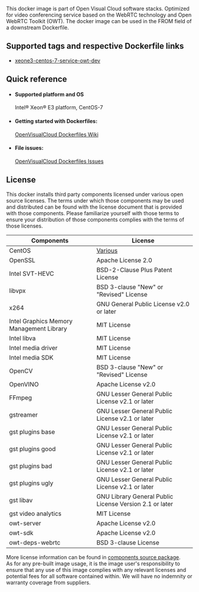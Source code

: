 This docker image is part of Open Visual Cloud software stacks. Optimized for video conferencing service based on the WebRTC technology and Open WebRTC Toolkit (OWT). The docker image can be used in the FROM field of a downstream Dockerfile. 

## Supported tags and respective Dockerfile links
 - [xeone3-centos-7-service-owt-dev](https://github.com/OpenVisualCloud/Dockerfiles/blob/v21.3/XeonE3/centos-7/service/owt-dev/Dockerfile)

## Quick reference
- #### Supported platform and OS
  Intel&reg; Xeon&reg; E3 platform, CentOS-7




- #### Getting started with Dockerfiles:
  [OpenVisualCloud Dockerfiles Wiki](https://github.com/OpenVisualCloud/Dockerfiles/wiki)

- #### File issues:
  [OpenVisualCloud Dockerfiles Issues](https://github.com/OpenVisualCloud/Dockerfiles/issues)


## License
This docker installs third party components licensed under various open source licenses.  The terms under which those components may be used and distributed can be found with the license document that is provided with those components.  Please familiarize yourself with those terms to ensure your distribution of those components complies with the terms of those licenses.


| Components | License |
| ----- | ----- |
|CentOS| [Various](https://hub.docker.com/_/centos) |
|OpenSSL|Apache License 2.0|
|Intel SVT-HEVC|BSD-2-Clause Plus Patent License|
|libvpx|BSD 3-clause "New" or "Revised" License|
|x264|GNU General Public License v2.0 or later|
|Intel Graphics Memory Management Library| MIT License|
|Intel libva| MIT License
|Intel media driver | MIT License|
|Intel media SDK|MIT License|
|OpenCV|BSD 3-clause "New" or "Revised" License|
|OpenVINO|Apache License v2.0|
|FFmpeg|GNU Lesser General Public License v2.1 or later|
|gstreamer|GNU Lesser General Public License v2.1 or later|
|gst plugins base|GNU Lesser General Public License v2.1 or later|
|gst plugins good|GNU Lesser General Public License v2.1 or later|
|gst plugins bad|GNU Lesser General Public License v2.1 or later|
|gst plugins ugly|GNU Lesser General Public License v2.1 or later|
|gst libav|GNU Library General Public License Version 2.1 or later|
|gst video analytics|MIT License|
|owt-server|Apache License v2.0|
|owt-sdk|Apache License v2.0|
|owt-deps-webrtc|BSD 3-clause License|


More license information can be found in [components source package](https://github.com/OpenVisualCloud/Dockerfiles-Resources).   
As for any pre-built image usage, it is the image user's responsibility to ensure that any use of this image complies with any relevant licenses and potential fees for all software contained within. We will have no indemnity or warranty coverage from suppliers.
